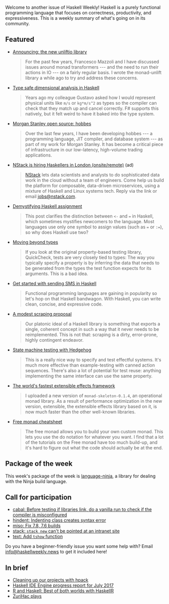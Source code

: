 <!-- 2017-07-20 -->

Welcome to another issue of Haskell Weekly!
Haskell is a purely functional programming language that focuses on correctness, productivity, and expressiveness.
This is a weekly summary of what's going on in its community.

## Featured

-   [Announcing: the new unliftio library](https://www.fpcomplete.com/blog/2017/07/announcing-new-unliftio-library)

    > For the past few years, Francesco Mazzoli and I have discussed issues around monad transformers --- and the need to run their actions in IO --- on a fairly regular basis. I wrote the monad-unlift library a while ago to try and address these concerns.

-   [Type safe dimensional analysis in Haskell](https://www.stephanboyer.com/post/131/type-safe-dimensional-analysis-in-haskell)

    > Years ago my colleague Gustavo asked how I would represent physical units like `m/s` or `kg*m/s^2` as types so the compiler can check that they match up and cancel correctly. F# supports this natively, but it felt weird to have it baked into the type system.

-   [Morgan Stanley open source: hobbes](http://lambda-the-ultimate.org/node/5452)

    > Over the last few years, I have been developing hobbes --- a programming language, JIT compiler, and database system --- as part of my work for Morgan Stanley. It has become a critical piece of infrastructure in our low-latency, high-volume trading applications.

-   [NStack is hiring Haskellers in London (onsite/remote)](https://angel.co/nstack/jobs) (ad)

    > [NStack](https://nstack.com) lets data scientists and analysts to do sophisticated data work in the cloud without a team of engineers. Come help us build the platform for composable, data-driven microservices, using a mixture of Haskell and Linux systems tech. Reply via the link or email <jobs@nstack.com>.

-   [Demystifying Haskell assignment](http://www.haskellforall.com/2017/07/demistifying-haskell-assignment.html)

    > This post clarifies the distinction between `<-` and `=` in Haskell, which sometimes mystifies newcomers to the language. Most languages use only one symbol to assign values (such as `=` or `:=`), so why does Haskell use two?

-   [Moving beyond types](http://hypothesis.works/articles/types-and-properties/)

    > If you look at the original property-based testing library, QuickCheck, tests are very closely tied to types: The way you typically specify a property is by inferring the data that needs to be generated from the types the test function expects for its arguments. This is a bad idea.

-   [Get started with sending SMS in Haskell](https://www.twilio.com/blog/2017/07/setting-up-your-haskell-developer-environment-with-twilio.html)

    > Functional programming languages are gaining in popularity so let's hop on that Haskell bandwagon. With Haskell, you can write clean, concise, and expressive code.

-   [A modest scraping proposal](https://www.shimweasel.com/2017/07/13/a-modest-scraping-proposal)

    > Our platonic ideal of a Haskell library is something that exports a single, coherent concept in such a way that it never needs to be reimplemented. This is not that: scraping is a dirty, error-prone, highly contingent endeavor.

-   [State machine testing with Hedgehog](http://teh.id.au/posts/2017/07/15/state-machine-testing/index.html)

    > This is a really nice way to specify and test effectful systems. It's much more effective than example-testing with canned action sequences. There's also a lot of potential for test reuse: anything implementing the same interface can use the same property.

-   [The world's fastest extensible effects framework](https://www.schoolofhaskell.com/user/fumieval/extensible/the-world-s-fastest-extensible-effects-framework)

    > I uploaded a new version of `monad-skeleton-0.1.4`, an operational monad library. As a result of performance optimization in the new version, extensible, the extensible effects library based on it, is now much faster than the other well-known libraries.

-   [Free monad cheatsheet](http://jeremymikkola.com/posts/2017_07_11_free_monad_cheatsheet.html)

    > The free monad allows you to build your own custom monad. This lets you use the do notation for whatever you want. I find that a lot of the tutorials on the Free monad have too much build-up, and it's hard to figure out what the code should actually be at the end.

## Package of the week

This week's package of the week is [language-ninja](https://hackage.haskell.org/package/language-ninja-0.1.0),
a library for dealing with the Ninja build language.

## Call for participation

-   [cabal: Before testing if libraries link, do a vanilla run to check if the compiler is misconfigured](https://github.com/haskell/cabal/issues/4395)
-   [hindent: Indenting class creates syntax error](https://github.com/commercialhaskell/hindent/issues/433)
-   [miso: Fix 7.8, 7.6 builds](https://github.com/dmjio/miso/issues/181)
-   [stack: `stack new` can't be pointed at an intranet site](https://github.com/commercialhaskell/stack/issues/2804)
-   [text: Add `tshow` function](https://github.com/bos/text/issues/183)

Do you have a beginner-friendly issue you want some help with?
Email <info@haskellweekly.news> to get it included here!

## In brief

-   [Cleaning up our projects with hpack](https://mmhaskell.com/blog/2017/7/17/cleaning-up-our-projects-with-hpack)
-   [Haskell IDE Engine progress report for July 2017](https://github.com/haskell/haskell-ide-engine/blob/8cb23e7d55a20696f8d2d743ca4a53ba70b2c5c5/docs/Report-2017-07.md)
-   [R and Haskell: Best of both worlds with HaskellR](https://www.tweag.io/posts/2017-07-10-haskell-r-best-both-worlds.html)
-   [ZuriHac plays](https://jaspervdj.be/posts/2017-07-17-zurihac-plays.html)
